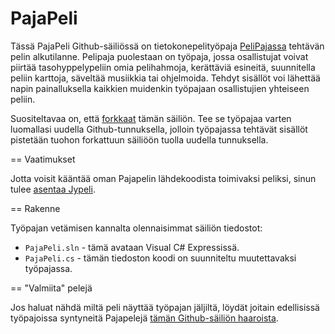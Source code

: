 PajaPeli
====================

Tässä PajaPeli Github-säiliössä on tietokonepelityöpaja [PeliPajassa](https://github.com/juherask/PeliPaja) tehtävän pelin alkutilanne. Pelipaja puolestaan on työpaja, jossa osallistujat voivat piirtää tasohyppelypeliin omia pelihahmoja, kerättäviä esineitä, suunnitella peliin karttoja, säveltää musiikkia tai ohjelmoida. Tehdyt sisällöt voi lähettää napin painalluksella kaikkien muidenkin työpajaan osallistujien yhteiseen peliin.

Suositeltavaa on, että [forkkaat](https://help.github.com/articles/fork-a-repo) tämän säiliön. Tee se työpajaa varten luomallasi uudella Github-tunnuksella, jolloin työpajassa tehtävät sisällöt pistetään tuohon forkattuun säiliöön tuolla uudella tunnuksella.

== Vaatimukset

Jotta voisit kääntää oman Pajapelin lähdekoodista toimivaksi peliksi, sinun tulee [asentaa Jypeli](https://trac.cc.jyu.fi/projects/npo/wiki/KurssiSoftat).

== Rakenne

Työpajan vetämisen kannalta olennaisimmat säiliön tiedostot:
* ```PajaPeli.sln``` - tämä avataan Visual C# Expressissä.
* ```PajaPeli.cs``` - tämän tiedoston koodi on suunniteltu muutettavaksi työpajassa.

== "Valmiita" pelejä

Jos haluat nähdä miltä peli näyttää työpajan jäljiltä, löydät joitain edellisissä työpajoissa syntyneitä Pajapelejä [tämän Github-säiliön haaroista](https://github.com/juherask/PajaPeli/branches).

   
